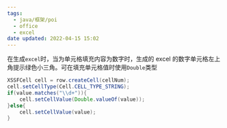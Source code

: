 ```yaml
---
tags:
  - java/框架/poi
  - office
  - excel
date updated: 2022-04-15 15:02
---
```


在生成`excel`时，当为单元格填充内容为数字时，生成的 excel 的数字单元格左上角提示绿色小三角。可在填充单元格值时使用`Double`类型

```java
XSSFCell cell = row.createCell(cellNum);
cell.setCellType(Cell.CELL_TYPE_STRING);
if(value.matches("\\d+")){
    cell.setCellValue(Double.valueOf(value));
}else{
    cell.setCellValue(value);
}
```
